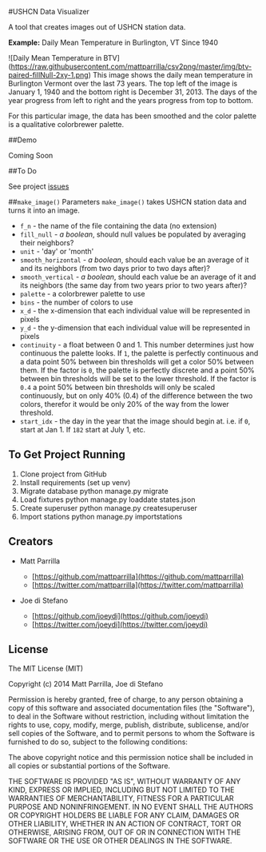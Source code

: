 #USHCN Data Visualizer

A tool that creates images out of USHCN station data.

**Example:** Daily Mean Temperature in Burlington, VT Since 1940

![Daily Mean Temperature in BTV]
(https://raw.githubusercontent.com/mattparrilla/csv2png/master/img/btv-paired-fillNull-2xy-1.png)
This image shows the daily mean temperature in Burlington Vermont over the last 73 years. The top left of the image is January 1, 1940 and the bottom right is December 31, 2013. The days of the year progress from left to right and the years progress from top to bottom.

For this particular image, the data has been smoothed and the color palette is a qualitative colorbrewer palette.

##Demo

Coming Soon

##To Do

See project [issues](https://github.com/mattparrilla/csv2png/issues)

##`make_image()` Parameters
`make_image()` takes USHCN station data and turns it into an image.

- `f_n` - the name of the file containing the data (no extension)
- `fill_null` - *a boolean*, should null values be populated by averaging their neighbors?
- `unit` - 'day' or 'month'
- `smooth_horizontal` - *a boolean*, should each value be an average of it and its neighbors (from two days prior to two days after)?
- `smooth_vertical` - *a boolean*, should each value be an average of it and its neighbors (the same day from two years prior to two years after)?
- `palette` - a colorbrewer palette to use
- `bins` - the number of colors to use
- `x_d` - the x-dimension that each individual value will be represented in pixels
- `y_d` - the y-dimension that each individual value will be represented in pixels
- `continuity` - a float between 0 and 1.
This number determines just how continuous the palette looks. If `1`, the palette is perfectly continuous and a data point 50% between bin thresholds will get a color 50% between them. If the factor is `0`, the palette is perfectly discrete and a point 50% between bin thresholds will be set to the lower threshold. If the factor is `0.4` a point 50% between bin thresholds will only be scaled continuously, but on only 40% (0.4) of the difference between the two colors, therefor it would be only 20% of the way from the lower threshold.
- `start_idx` - the day in the year that the image should begin at.
i.e. if `0`, start at Jan 1. If `182` start at July 1, etc.

## To Get Project Running

1. Clone project from GitHub
2. Install requirements (set up venv)
3. Migrate database
        python manage.py migrate
4. Load fixtures
        python manage.py loaddate states.json
5. Create superuser
        python manage.py createsuperuser
6. Import stations
        python manage.py importstations

## Creators

- Matt Parrilla
    - [https://github.com/mattparrilla](https://github.com/mattparrilla)
    - [https://twitter.com/mattparrilla](https://twitter.com/mattparrilla)

- Joe di Stefano
    - [https://github.com/joeydi](https://github.com/joeydi)
    - [https://twitter.com/joeydi](https://twitter.com/joeydi)

## License

The MIT License (MIT)

Copyright (c) 2014 Matt Parrilla, Joe di Stefano

Permission is hereby granted, free of charge, to any person obtaining a copy
of this software and associated documentation files (the "Software"), to deal
in the Software without restriction, including without limitation the rights
to use, copy, modify, merge, publish, distribute, sublicense, and/or sell
copies of the Software, and to permit persons to whom the Software is
furnished to do so, subject to the following conditions:

The above copyright notice and this permission notice shall be included in all
copies or substantial portions of the Software.

THE SOFTWARE IS PROVIDED "AS IS", WITHOUT WARRANTY OF ANY KIND, EXPRESS OR
IMPLIED, INCLUDING BUT NOT LIMITED TO THE WARRANTIES OF MERCHANTABILITY,
FITNESS FOR A PARTICULAR PURPOSE AND NONINFRINGEMENT. IN NO EVENT SHALL THE
AUTHORS OR COPYRIGHT HOLDERS BE LIABLE FOR ANY CLAIM, DAMAGES OR OTHER
LIABILITY, WHETHER IN AN ACTION OF CONTRACT, TORT OR OTHERWISE, ARISING FROM,
OUT OF OR IN CONNECTION WITH THE SOFTWARE OR THE USE OR OTHER DEALINGS IN THE
SOFTWARE.
